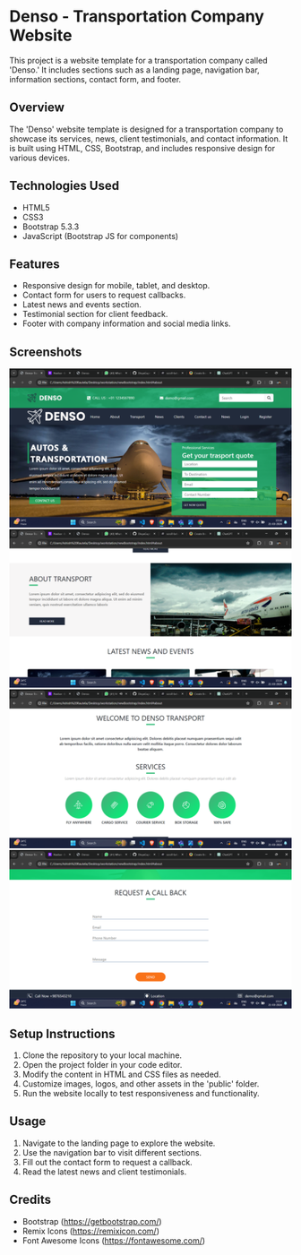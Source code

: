 # Denso - Transportation Company Website

This project is a website template for a transportation company called 'Denso.' It includes sections such as a landing page, navigation bar, information sections, contact form, and footer.

## Overview

The 'Denso' website template is designed for a transportation company to showcase its services, news, client testimonials, and contact information. It is built using HTML, CSS, Bootstrap, and includes responsive design for various devices.

## Technologies Used

- HTML5
- CSS3
- Bootstrap 5.3.3
- JavaScript (Bootstrap JS for components)

## Features

- Responsive design for mobile, tablet, and desktop.
- Contact form for users to request callbacks.
- Latest news and events section.
- Testimonial section for client feedback.
- Footer with company information and social media links.

## Screenshots

![Landing Page](./public/screenshots/Landing%20Page.png)
![About Section](./public/screenshots/AboutSection.png)
![Transport Section](./public/screenshots/transportSection.png)
![Contact Form](./public/screenshots/contactus.png)

## Setup Instructions

1. Clone the repository to your local machine.
2. Open the project folder in your code editor.
3. Modify the content in HTML and CSS files as needed.
4. Customize images, logos, and other assets in the 'public' folder.
5. Run the website locally to test responsiveness and functionality.

## Usage

1. Navigate to the landing page to explore the website.
2. Use the navigation bar to visit different sections.
3. Fill out the contact form to request a callback.
4. Read the latest news and client testimonials.

## Credits

- Bootstrap (https://getbootstrap.com/)
- Remix Icons (https://remixicon.com/)
- Font Awesome Icons (https://fontawesome.com/)

